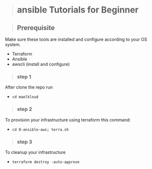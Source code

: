 ># ansible Tutorials for Beginner

>## Prerequisite

Make sure these tools are installed and configure according to your OS system.

* Terraform 
* Ansible 
* awscli (install and configure)

>### step 1

After clone the repo run 

* `cd maelkloud` 

>### step 2
To provision your infrastructure using terraform this command:

* `cd 0-ansible-aws; terra.sh`

>### step 3
To cleanup your infrastructure

* `terraform destroy -auto-approve`